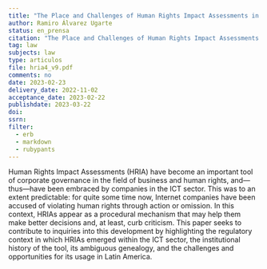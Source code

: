 ```yaml
---
title: "The Place and Challenges of Human Rights Impact Assessments in Latin American Internet Regulatory Futures"
author: Ramiro Álvarez Ugarte
status: en_prensa
citation: "The Place and Challenges of Human Rights Impact Assessments in Latin American Internet Regulatory Futures, in Journal of Digital Media & Policy. Special Issue: 'Emerging Debates on Internet Platform Policy and Regulation in Latin America', Vol. 14 No. 2, 169-185 (2023)"
tag: law
subjects: law
type: articulos
file: hria4_v9.pdf
comments: no
date: 2023-02-23
delivery_date: 2022-11-02
acceptance_date: 2023-02-22
publishdate: 2023-03-22
doi: 
ssrn: 
filter:
  - erb
  - markdown
  - rubypants
---
```


Human Rights Impact Assessments (HRIA) have become an important tool of corporate governance in the field of business and human rights, and—thus—have been embraced by companies in the ICT sector. This was to an extent predictable: for quite some time now, Internet companies have been accused of violating human rights through action or omission. In this context, HRIAs appear as a procedural mechanism that may help them make better decisions and, at least, curb criticism. This paper seeks to contribute to inquiries into this development by highlighting the regulatory context in which HRIAs emerged within the ICT sector, the institutional history of the tool, its ambiguous genealogy, and the challenges and opportunities for its usage in Latin America. 